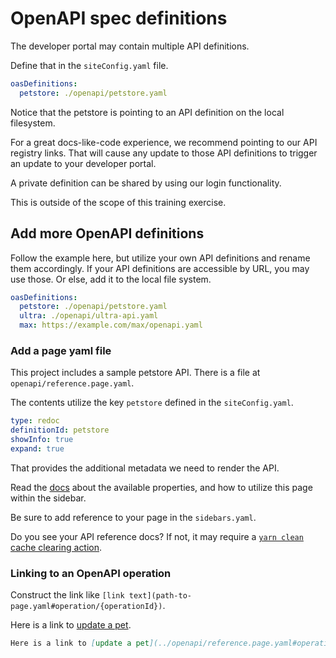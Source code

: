 # OpenAPI spec definitions

The developer portal may contain multiple API definitions.

Define that in the `siteConfig.yaml` file.

```yaml
oasDefinitions:
  petstore: ./openapi/petstore.yaml
```

Notice that the petstore is pointing to an API definition on the local filesystem.

For a great docs-like-code experience, we recommend pointing to our API registry links.
That will cause any update to those API definitions to trigger an update to your developer portal.

A private definition can be shared by using our login functionality.

This is outside of the scope of this training exercise.

## Add more OpenAPI definitions

Follow the example here, but utilize your own API definitions and rename them accordingly.
If your API definitions are accessible by URL, you may use those.
Or else, add it to the local file system.

```yaml
oasDefinitions:
  petstore: ./openapi/petstore.yaml
  ultra: ./openapi/ultra-api.yaml
  max: https://example.com/max/openapi.yaml
```

### Add a page yaml file

This project includes a sample petstore API.
There is a file at `openapi/reference.page.yaml`.

The contents utilize the key `petstore` defined in the `siteConfig.yaml`.

```yaml
type: redoc
definitionId: petstore
showInfo: true
expand: true
```

That provides the additional metadata we need to render the API.

Read the [docs](https://docs.redoc.ly/developer-portal/redoc-integration/) about the available properties, and how to utilize this page within the sidebar.

Be sure to add reference to your page in the `sidebars.yaml`.

Do you see your API reference docs?
If not, it may require a [`yarn clean` cache clearing action](/developer-portal/setup/#clearing-cache).


### Linking to an OpenAPI operation

Construct the link like `[link text](path-to-page.yaml#operation/{operationId})`.

Here is a link to [update a pet](../openapi/reference.page.yaml#operation/updatePet).


```md
Here is a link to [update a pet](../openapi/reference.page.yaml#operation/updatePet).
```
